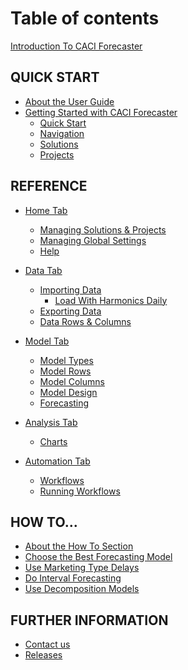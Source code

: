 # Table of contents

[Introduction To CACI Forecaster](README.md)

<!--* [CACI Forecaster Overview](Overview.md)-->

## QUICK START
* [About the User Guide](user-guide/user-guide.md)
* [Getting Started with CACI Forecaster](user-guide/Getting-started/Getting-started.md)
    * [Quick Start](user-guide/Getting-started/Quick-start.md)
    * [Navigation](user-guide/Getting-started/Navigation.md)
    * [Solutions](user-guide/Getting-started/Solution.md)
    * [Projects](user-guide/Getting-started/Projects.md)

## REFERENCE
* [Home Tab](user-guide/Home/Home.md)
    * [Managing Solutions & Projects](user-guide/Home/Home-Solution.md)
    * [Managing Global Settings](user-guide/Home/Home-Tools.md)
    * [Help](user-guide/Home/Home-Help.md) 
  
* [Data Tab](user-guide/Data/Data.md)
    * [Importing Data](user-guide/Data/Data-Importers.md)
        * [Load With Harmonics Daily](user-guide/Data/Importers/Load-With-Harmonics-Daily.md)
    * [Exporting Data](user-guide/Data/Data-Exporters.md)
    * [Data Rows & Columns](user-guide/Data/Data-Rows-Columns.md)

* [Model Tab]()
    * [Model Types](user-guide/Forecasting/Model-Type.md)
    * [Model Rows](user-guide/Forecasting/Model-Rows.md)
    * [Model Columns](user-guide/Forecasting/Model-Columns.md)
    * [Model Design](user-guide/Forecasting/Model-Design.md)
    * [Forecasting](user-guide/Forecasting/Forecasting.md)
  
* [Analysis Tab]()
    * [Charts](user-guide/Analysis/Charts-And-Error-Metrics.md)

* [Automation Tab](user-guide/Automation/Automation.md)
    * [Workflows](user-guide/Automation/Workflows.md)
    * [Running Workflows](user-guide/Automation/Running-workflows.md)


## HOW TO...
* [About the How To Section](use-cases/use-cases.md)
* [Choose the Best Forecasting Model](user-cases/Forecast-Models-Overview.md)
* [Use Marketing Type Delays](user-cases/Delays.md)
* [Do Interval Forecasting](user-cases/Interval-Forecasting.md)
* [Use Decomposition Models](user-cases/Decomposition-Models.md)
<!--
* [Forecasting Course]()
    * [Introduction to Forecasting]()
        * [Forecasts – usefulness and limitations](user-guide/part-i/writing-is-nice.md)
        * [Models](user-guide/part-i/gitbook-is-nice.md)
        * [Model and forecast quality](GettingStarted/GettingStarted.md#Projects)
        * [From simple to complex models](GettingStarted/GettingStarted.md#Projects)
        * [Seasonal models in Forecaster](GettingStarted/GettingStarted.md#Projects)

    * [Regression Models](user-guide/part-i/README.md)
        * [Regression models – theory and practice](user-guide/part-i/writing-is-nice.md)
        * [Derived columns, ranges, overfitting](user-guide/part-i/gitbook-is-nice.md)
        * [Custom models and importation processes](GettingStarted/GettingStarted.md#Projects)

    * [Dealing with Time](user-guide/part-i/README.md)
        * [Advanced regression modelling](user-guide/part-i/writing-is-nice.md)
        * [Pure time series models](user-guide/part-i/gitbook-is-nice.md)
        * [Decomposition forecasting](GettingStarted/GettingStarted.md#Projects)

    * [Automation and further Algorithms](user-guide/part-i/README.md)
        * [Automation: using workflows](user-guide/part-i/writing-is-nice.md)
        * [Forecasting at interval level](user-guide/part-i/gitbook-is-nice.md)
        * [Decision Trees, Random Forests and Neural Networks](GettingStarted/GettingStarted.md#Projects)
    * [Client’s current forecasting models and any bespoke models and data connectivity](GettingStarted/GettingStarted.md#Projects)
-->

## FURTHER INFORMATION

* [Contact us](extra/contact-us.md)
* [Releases](extra/releases.md)

<!--
## TEMPORARY
* [We love feedback](extra/we-love-feedback.md)
* [Markdown examples (temp)](extra/markdown-examples.md)
-->